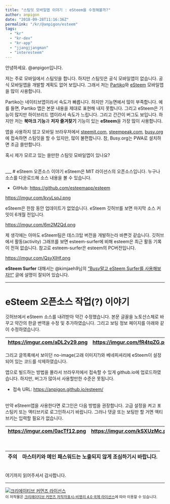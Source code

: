 ```yaml
---
title: "스팀잇 모바일앱 이야기 : eSteem을 수정해볼까?"
author: anpigon
date: "2018-09-28T11:16:36Z"
permalink: "/kr/@anpigon/esteem"
tags:
  - "kr"
  - "kr-dev"
  - "kr-app"
  - "jjangjjangman"
  - "interesteem"
---
```

안녕하세요. @anpigon입니다.

저는 주로 모바일에서 스팀잇을 합니다. 하지만 스팀잇은 공식 모바일앱이 없습니다. 공식 모바일앱을 개발할 계획도 없어 보입니다. 그래서 저는 [Partiko](https://partiko.app/)와 [eSteem](https://esteem.app/) 모바일앱을 많이 사용합니다. 

Partiko는 네이티브앱이라서 속도가 빠릅니다. 하지만 기능면에서 많이 부족합니다. 예를 들면, Partiko 앱은 본문 내용을 제대로 표현해 내지 못합니다. 그리고 eSteem은 기능이 많지만 하이브리드 앱이라서 속도가 느립니다. 그리고 간간이 버그도 보입니다. 하지만 저는 **북마크 기능**과 **저자 즐겨찾기** 기능이 있는 **eSteem**을 가장 많이 사용합니다.

앱을 사용하지 않고 모바일 브라우저에서 [steemit.com](https://steemit.com), [steempeak.com](https://steempeak.com), [busy.org](https://busy.org)에 접속하면 스팀잇을 할 수 있지만, 많이 불편합니다. 참, Busy.org는 PWA로 설치하면 조금 쓸만합니다.

혹시 제가 모르고 있는 쓸만한 스팀잇 모바일앱이 있나요?


<br>
___
# eSteem 오픈소스 이야기
eSteem은 MIT 라이선스의 오픈소스입니다. 누구나 소스를 다운로드해 소스 내용을 볼 수 있습니다.

* GitHub: https://github.com/esteemapp/esteem

https://imgur.com/kvyLspJ.png

eSteem은 한참 동안 업데이트가 없었습니다. eSteem 깃허브를 보면 마지막 소스 커밋이 6개월 전입니다.

https://imgur.com/6m2M2Qd.png

제 생각에는 아마도 eSteem팀은 데스크탑 버전을 개발하는라 바쁜것 같습니다. 깃허브에서 활동(activity) 그래프를 보면 esteem-surfer에 비해 esteem은 최근 활동 기록이 전혀 없습니다. 참고로 esteem-surfer은 esteem의 PC버전입니다.

https://imgur.com/QsyXIHf.png



**eSteem Surfer** 대해서는 @kimjaeh9님의 [<q>Busy말고 eSteem Surfer를 사용해보자!!</q>](https://steemit.com/kr/@kimjaeh9/busy-esteem-surfer) 글에 설명이 잘되어 있습니다.
<br>

___
# eSteem 오픈소스 작업(?) 이야기

깃허브에서 eSteem 소스를 내려받아 약간 수정했습니다. 본문 글꼴을 노토산스체로 바꾸고 약간의 한글 번역을 수정 및 추가하였습니다. 그리고 보팅 정보 페이지를 아래와 같이 수정하였습니다.

| https://imgur.com/aDL2v29.png | https://imgur.com/fR4tqZG.png |
|-|-|
그리고 글목록에서 보이던 no-image(고래 이미지?)와 베네피셔리에 eSteem이 설정되어 있는 코드를 삭제하였습니다. 

앱으로 빌드하는 방법을 몰라서 브라우저에서 접속할 수 있게 github.io에 업로드하였습니다. 하지만, 버그가 많아서 사용할만한 수준은 못됩니다.
* 접속 URL: https://anpigon.github.io/esteem/ 

<br>만약 eSteem앱을 사용한다면 로그인은 다음 방법을 권장합니다. 고급 설정을 켜고 포스팅키 또는 액티브키로 로그인하시기 바랍니다. 그러나 댓글 또는 보팅만 할 거면 액티브키는 입력할 필요가 없습니다.

| https://imgur.com/0acTf12.png | https://imgur.com/kSXUzMc.png  |
|-|-|

<br>

|주의|**마스터키와 메인 패스워드는 노출되지 않게 조심**하기시 바랍니다.|
|-|-|

<br>
여기까지 읽어주셔서 감사합니다.


<div><hr>
<div class='pull-left'><a rel="license" href="http://creativecommons.org/licenses/by-nc/4.0/">
<img alt="크리에이티브 커먼즈 라이선스" style="border-width:0" src="https://i.creativecommons.org/l/by-nc/4.0/88x31.png" /></a></div><sub>이 저작물은 <a rel="license" href="http://creativecommons.org/licenses/by-nc/4.0/">크리에이티브 커먼즈 저작자표시-비영리 4.0 국제 라이선스</a>에 따라 이용할 수 있습니다.</sub>
</div>


